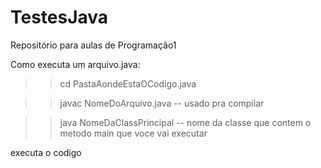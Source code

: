 # TestesJava

Repositório para aulas de Programação1

Como executa um arquivo.java:

> > cd PastaAondeEstaOCodigo.java

> > javac NomeDoArquivo.java -- usado pra compilar

> > java NomeDaClassPrincipal -- nome da classe que contem o metodo main que voce vai executar

executa o codigo
